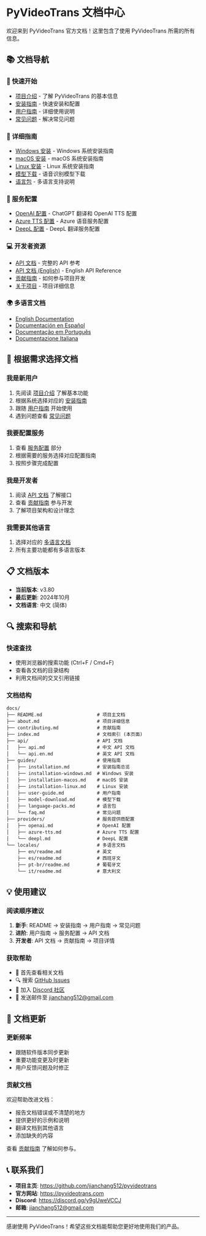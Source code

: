 # PyVideoTrans 文档中心

欢迎来到 PyVideoTrans 官方文档！这里包含了使用 PyVideoTrans 所需的所有信息。

## 📚 文档导航

### 🚀 快速开始
- [项目介绍](README.md) - 了解 PyVideoTrans 的基本信息
- [安装指南](guides/installation.md) - 快速安装和配置
- [用户指南](guides/user-guide.md) - 详细使用说明
- [常见问题](guides/faq.md) - 解决常见问题

### 📖 详细指南
- [Windows 安装](guides/installation-windows.md) - Windows 系统安装指南
- [macOS 安装](guides/installation-macos.md) - macOS 系统安装指南  
- [Linux 安装](guides/installation-linux.md) - Linux 系统安装指南
- [模型下载](guides/model-download.md) - 语音识别模型下载
- [语言包](guides/language-packs.md) - 多语言支持说明

### 🔧 服务配置
- [OpenAI 配置](providers/openai.md) - ChatGPT 翻译和 OpenAI TTS 配置
- [Azure TTS 配置](providers/azure-tts.md) - Azure 语音服务配置
- [DeepL 配置](providers/deepl.md) - DeepL 翻译服务配置

### 💻 开发者资源
- [API 文档](api/api.md) - 完整的 API 参考
- [API 文档 (English)](api/api.en.md) - English API Reference
- [贡献指南](contributing.md) - 如何参与项目开发
- [关于项目](about.md) - 项目详细信息

### 🌍 多语言文档
- [English Documentation](locales/en/readme.md)
- [Documentación en Español](locales/es/readme.md)
- [Documentação em Português](locales/pt-br/readme.md)
- [Documentazione Italiana](locales/it/readme.md)

## 🎯 根据需求选择文档

### 我是新用户
1. 先阅读 [项目介绍](README.md) 了解基本功能
2. 根据系统选择对应的 [安装指南](guides/installation.md)
3. 跟随 [用户指南](guides/user-guide.md) 开始使用
4. 遇到问题查看 [常见问题](guides/faq.md)

### 我要配置服务
1. 查看 [服务配置](#-服务配置) 部分
2. 根据需要的服务选择对应配置指南
3. 按照步骤完成配置

### 我是开发者
1. 阅读 [API 文档](api/api.md) 了解接口
2. 查看 [贡献指南](contributing.md) 参与开发
3. 了解项目架构和设计理念

### 我需要其他语言
1. 选择对应的 [多语言文档](#-多语言文档)
2. 所有主要功能都有多语言版本

## 📋 文档版本

- **当前版本**: v3.80
- **最后更新**: 2024年10月
- **文档语言**: 中文 (简体)

## 🔍 搜索和导航

### 快速查找
- 使用浏览器的搜索功能 (Ctrl+F / Cmd+F)
- 查看各文档的目录结构
- 利用文档间的交叉引用链接

### 文档结构
```
docs/
├── README.md                    # 项目主文档
├── about.md                     # 项目详细信息
├── contributing.md              # 贡献指南
├── index.md                     # 文档索引 (本页面)
├── api/                         # API 文档
│   ├── api.md                   # 中文 API 文档
│   └── api.en.md                # 英文 API 文档
├── guides/                      # 使用指南
│   ├── installation.md          # 安装指南总览
│   ├── installation-windows.md  # Windows 安装
│   ├── installation-macos.md    # macOS 安装
│   ├── installation-linux.md    # Linux 安装
│   ├── user-guide.md            # 用户指南
│   ├── model-download.md        # 模型下载
│   ├── language-packs.md        # 语言包
│   └── faq.md                   # 常见问题
├── providers/                   # 服务提供商配置
│   ├── openai.md                # OpenAI 配置
│   ├── azure-tts.md             # Azure TTS 配置
│   └── deepl.md                 # DeepL 配置
└── locales/                     # 多语言文档
    ├── en/readme.md             # 英文
    ├── es/readme.md             # 西班牙文
    ├── pt-br/readme.md          # 葡萄牙文
    └── it/readme.md             # 意大利文
```

## 💡 使用建议

### 阅读顺序建议
1. **新手**: README → 安装指南 → 用户指南 → 常见问题
2. **进阶**: 用户指南 → 服务配置 → API 文档
3. **开发者**: API 文档 → 贡献指南 → 项目详情

### 获取帮助
- 📖 首先查看相关文档
- 🔍 搜索 [GitHub Issues](https://github.com/jianchang512/pyvideotrans/issues)
- 💬 加入 [Discord 社区](https://discord.gg/y9gUweVCCJ)
- 📧 发送邮件至 jianchang512@gmail.com

## 🔄 文档更新

### 更新频率
- 跟随软件版本同步更新
- 重要功能变更及时更新
- 用户反馈问题及时修正

### 贡献文档
欢迎帮助改进文档：
- 报告文档错误或不清楚的地方
- 提供更好的示例和说明
- 翻译文档到其他语言
- 添加缺失的内容

查看 [贡献指南](contributing.md) 了解如何参与。

## 📞 联系我们

- **项目主页**: https://github.com/jianchang512/pyvideotrans
- **官方网站**: https://pyvideotrans.com
- **Discord**: https://discord.gg/y9gUweVCCJ
- **邮箱**: jianchang512@gmail.com

---

感谢使用 PyVideoTrans！希望这些文档能帮助您更好地使用我们的产品。
